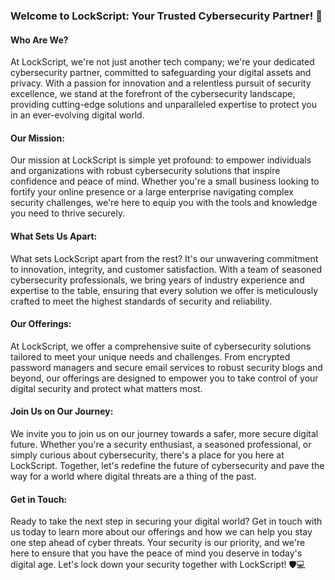 ### Welcome to LockScript: Your Trusted Cybersecurity Partner! 👋

#### Who Are We?
At LockScript, we're not just another tech company; we're your dedicated cybersecurity partner, committed to safeguarding your digital assets and privacy. With a passion for innovation and a relentless pursuit of security excellence, we stand at the forefront of the cybersecurity landscape, providing cutting-edge solutions and unparalleled expertise to protect you in an ever-evolving digital world.

#### Our Mission:
Our mission at LockScript is simple yet profound: to empower individuals and organizations with robust cybersecurity solutions that inspire confidence and peace of mind. Whether you're a small business looking to fortify your online presence or a large enterprise navigating complex security challenges, we're here to equip you with the tools and knowledge you need to thrive securely.

#### What Sets Us Apart:
What sets LockScript apart from the rest? It's our unwavering commitment to innovation, integrity, and customer satisfaction. With a team of seasoned cybersecurity professionals, we bring years of industry experience and expertise to the table, ensuring that every solution we offer is meticulously crafted to meet the highest standards of security and reliability.

#### Our Offerings:
At LockScript, we offer a comprehensive suite of cybersecurity solutions tailored to meet your unique needs and challenges. From encrypted password managers and secure email services to robust security blogs and beyond, our offerings are designed to empower you to take control of your digital security and protect what matters most.

#### Join Us on Our Journey:
We invite you to join us on our journey towards a safer, more secure digital future. Whether you're a security enthusiast, a seasoned professional, or simply curious about cybersecurity, there's a place for you here at LockScript. Together, let's redefine the future of cybersecurity and pave the way for a world where digital threats are a thing of the past.

#### Get in Touch:
Ready to take the next step in securing your digital world? Get in touch with us today to learn more about our offerings and how we can help you stay one step ahead of cyber threats. Your security is our priority, and we're here to ensure that you have the peace of mind you deserve in today's digital age. Let's lock down your security together with LockScript! 🛡️💻